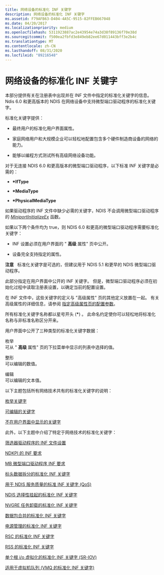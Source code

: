 ```yaml
---
title: 网络设备的标准化 INF 关键字
description: 网络设备的标准化 INF 关键字
ms.assetid: F79AFB63-D404-4A5C-9515-82FFEB667048
ms.date: 04/20/2017
ms.localizationpriority: medium
ms.openlocfilehash: 5311923887ac2e43954e74a3d38f89136f70e38d
ms.sourcegitcommit: f500ea2fbfd3e849eb82ee67d011443bff3e2b4c
ms.translationtype: MT
ms.contentlocale: zh-CN
ms.lasthandoff: 08/31/2020
ms.locfileid: "89216548"
---
```

# <a name="standardized-inf-keywords-for-network-devices"></a>网络设备的标准化 INF 关键字





本部分提供有关在注册表中出现并在 INF 文件中指定的标准化关键字的信息。 Ndis 6.0 和更高版本的 NDIS 在网络设备中支持微型端口驱动程序的标准化关键字。

标准化关键字提供：

-   最终用户的标准化用户界面属性。

-   家庭网络用户和大规模企业可以轻松地配置包含多个硬件制造商设备的网络的能力。

-   能够以编程方式测试所有高级网络设备功能。

对于无连接 NDIS 6.0 和更高版本的微型端口驱动程序，以下标准 INF 关键字是必需的：

-   **\*IfType**

-   **\*MediaType**

-   **\*PhysicalMediaType**

如果驱动程序的 INF 文件中缺少必需的关键字，NDIS 不会调用微型端口驱动程序的 [*MiniportInitializeEx*](/windows-hardware/drivers/ddi/ndis/nc-ndis-miniport_initialize) 函数。

如果以下两个条件均为 true，则 NDIS 6.0 和更高的微型端口驱动程序需要标准化关键字：

-   INF 设置必须在用户界面的 " **高级** 属性" 页中公开。

-   设备完全支持指定的属性。

**注意**   标准化关键字是可选的，但建议用于 NDIS 5.1 和更早的 NDIS 微型端口驱动程序。

 

此部分指定在用户界面中公开的 INF 关键字。 但是，微型端口驱动程序必须在初始化过程中读取注册表设置，以确定当前的配置设置。

在 INF 文件中，这些关键字的定义与 "高级属性" 页的其他定义放置在一起。 有关高级属性的详细信息，请参阅 [指定高级属性页的配置参数](specifying-configuration-parameters-for-the-advanced-properties-page.md)。

所有标准化关键字名称都以星号开头 (**\***) 。 此命名约定使你可以轻松地将标准化名称与非标准名称区分开来。

用户界面中公开了三种类型的标准化关键字数据：

<a href="" id="enum"></a>枚举  
可从 " **高级** 属性" 页的下拉菜单中显示的列表中选择的值。

<a href="" id="int"></a>整形  
可以编辑的数值。

<a href="" id="edit"></a>编辑  
可以编辑的文本值。

以下主题包括所有网络技术共有的标准化关键字的说明：

[枚举关键字](enumeration-keywords.md)

[可编辑的关键字](keywords-that-can-be-edited.md)

[不在用户界面中显示的关键字](keywords-not-displayed-in-the-user-interface.md)

此外，以下主题中介绍了特定于网络技术的标准化关键字：

[筛选器驱动程序的 INF 文件设置](inf-file-settings-for-filter-drivers.md)

[NDKPI 的 INF 要求](inf-requirements-for-ndkpi.md)

[MB 微型端口驱动程序 INF 要求](mb-miniport-driver-inf-requirements.md)

[标头数据拆分的标准化 INF 关键字](standardized-inf-keywords-for-header-data-split.md)

[用于 NDIS 服务质量的标准 INF 关键字 (QoS) ](standardized-inf-keywords-for-ndis-qos.md)

[NDIS 选择性挂起的标准化 INF 关键字](standardized-inf-keywords-for-ndis-selective-suspend.md)

[NVGRE 任务卸载的标准化 INF 关键字](standardized-inf-keywords-for-nvgre-task-offload.md)

[数据包合并的标准化 INF 关键字](standardized-inf-keywords-for-packet-coalescing.md)

[电源管理的标准化 INF 关键字](standardized-inf-keywords-for-power-management.md)

[RSC 的标准化 INF 关键字](standardized-inf-keywords-for-rsc.md)

[RSS 的标准化 INF 关键字](standardized-inf-keywords-for-rss.md)

[单个根 i/o 虚拟化的标准化 INF 关键字 (SR-IOV) ](standardized-inf-keywords-for-sr-iov.md)

[适用于虚拟机队列 (VMQ 的标准化 INF 关键字) ](standardized-inf-keywords-for-vmq.md)

 

